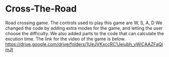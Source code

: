 # Cross-The-Road
Road crossing game.
The controls used to play this game are W, S, A, D
We changed the code by adding extra modes for the game, and letting the user choose the difficulty.
We also added parts to the code that can calculate the excution time.
The link for the video of the game is below.
https://drive.google.com/drive/folders/1UeJVKxccRC1Jeiubh_vWiCAAZFaQimJt
